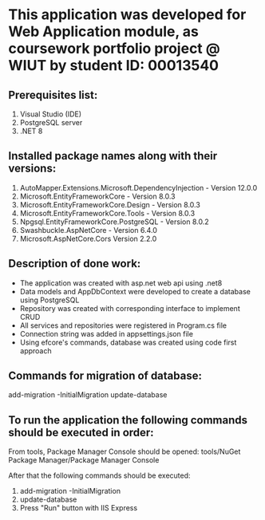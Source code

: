 # This application was developed for Web Application module, as coursework portfolio project @ WIUT by student ID: 00013540

## Prerequisites list:

1. Visual Studio (IDE)
2. PostgreSQL server
3. .NET 8

## Installed package names along with their versions:

1. AutoMapper.Extensions.Microsoft.DependencyInjection - Version 12.0.0
2. Microsoft.EntityFrameworkCore - Version 8.0.3
3. Microsoft.EntityFrameworkCore.Design - Version 8.0.3
4. Microsoft.EntityFrameworkCore.Tools - Version 8.0.3
5. Npgsql.EntityFrameworkCore.PostgreSQL - Version 8.0.2
6. Swashbuckle.AspNetCore - Version 6.4.0
7. Microsoft.AspNetCore.Cors Version 2.2.0

## Description of done work:

- The application was created with asp.net web api using .net8
- Data models and AppDbContext were developed to create a database using PostgreSQL
- Repository was created with corresponding interface to implement CRUD
- All services and repositories were registered in Program.cs file
- Connection string was added in appsettings.json file
- Using efcore's commands, database was created using code first approach

## Commands for migration of database:

add-migration -InitialMigration
update-database

## To run the application the following commands should be executed in order:

From tools, Package Manager Console should be opened: tools/NuGet Package Manager/Package Manager Console

After that the following commands should be executed:

1. add-migration -InitialMigration
2. update-database
3. Press "Run" button with IIS Express
